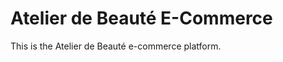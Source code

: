 # Atelier de Beauté E-Commerce
This is the Atelier de Beauté e-commerce platform.

<!-- Authentication
POST: http://localhost:5000/auth/login
POST: http://localhost:5000/auth/register

ADMIN-CRUD OPERATIONS
POST : http://localhost:5000/admin/users
GET : http://localhost:5000/admin
GET : http://localhost:5000/users/<int:user_id>
PUT : http://localhost:5000/users/<int:user_id>
DELETE : http://localhost:5000/users/<int:user_id> -->

